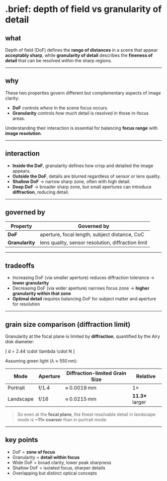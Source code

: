 # .brief: depth of field vs granularity of detail

## what

Depth of field (DoF) defines the **range of distances** in a scene that appear **acceptably sharp**, while **granularity of detail** describes the **fineness of detail** that can be resolved *within* the sharp regions.

---

## why

These two properties govern different but complementary aspects of image clarity:

- **DoF** controls *where* in the scene focus occurs.
- **Granularity** controls *how much* detail is resolved in those in-focus areas.

Understanding their interaction is essential for balancing **focus range** with **image resolution**.

---

## interaction

- **Inside the DoF**, granularity defines how crisp and detailed the image appears.
- **Outside the DoF**, details are blurred regardless of sensor or lens quality.
- **Shallow DoF** → narrow sharp zone, often with high detail.
- **Deep DoF** → broader sharp zone, but small apertures can introduce **diffraction**, reducing detail.

---

## governed by

| Property             | Governed by                                          |
|----------------------|-------------------------------------------------------|
| **DoF**              | aperture, focal length, subject distance, CoC         |
| **Granularity**      | lens quality, sensor resolution, diffraction limit    |

---

## tradeoffs

- Increasing DoF (via smaller aperture) reduces diffraction tolerance → **lower granularity**
- Decreasing DoF (via wider aperture) narrows focus zone → **higher granularity within that zone**
- **Optimal detail** requires balancing DoF for subject matter and aperture for resolution

---

## grain size comparison (diffraction limit)

Granularity at the focal plane is limited by **diffraction**, quantified by the Airy disk diameter:

\[
d = 2.44 \cdot \lambda \cdot N
\]

Assuming green light (λ ≈ 550 nm):

| Mode            | Aperture | Diffraction-limited Grain Size | Relative |
|------------------|----------|-------------------------------|----------|
| Portrait         | f/1.4    | ≈ 0.0019 mm                    | 1×       |
| Landscape        | f/16     | ≈ 0.0215 mm                    | **11.3×** larger |

> So even at the **focal plane**, the finest resolvable detail in landscape mode is **~11× coarser** than in portrait mode.

---

## key points

- DoF = **zone of focus**
- Granularity = **detail within focus**
- Wide DoF = broad clarity, lower peak sharpness
- Shallow DoF = isolated focus, sharper details
- Overlapping but distinct optical concepts
